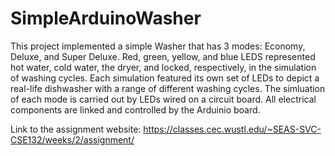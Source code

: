 # SimpleArduinoWasher
This project implemented a simple Washer that has 3 modes: Economy, Deluxe, and Super Deluxe. Red, green, yellow, and blue
LEDS represented hot water, cold water, the dryer, and locked, respectively, in the simulation of washing cycles. Each
simulation featured its own set of LEDs to depict a real-life dishwasher with a range of different washing cycles.
The simluation of each mode is carried out by LEDs wired on a circuit board.
All electrical components are linked and controlled by the Arduinio board.

Link to the assignment website: https://classes.cec.wustl.edu/~SEAS-SVC-CSE132/weeks/2/assignment/
